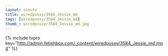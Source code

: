 ```yaml
--- 
layout: sieutv
title: wiredpussy/3584_Jessie_md
tags: [wiredpussy/3584_Jessie_md]
thumb_: wiredpussy/3584_Jessie_md.jpg
---
```

{% include tvpro key="http://admin.fetishbox.com/_content/wiredpussy/3584_Jessie_md.mp4" %} 
